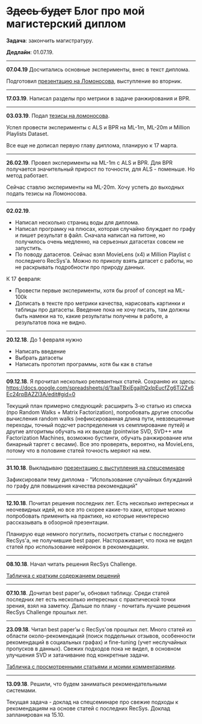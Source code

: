 # ~~Здесь будет~~ Блог про мой магистерский диплом

**Задача**: закончить магистратуру.

**Дедлайн**: 01.07.19.

* * *

**07.04.19** Досчитались основные эксперименты, внес в текст диплома.

Подготовил [презентацию на Ломоносова](https://github.com/pashakovalenko/masters_diploma/blob/master/lomonosov/presentation.pdf), выступление во вторник.

* * *

**17.03.19**. Написал разделы про метрики в задаче ранжирования и BPR.

* * *

**03.03.19**. Подал [тезисы на ломоносова](https://github.com/pashakovalenko/masters_diploma/blob/master/lomonosov/thesis.pdf).

Успел провести эксперименты с ALS и BPR на ML-1m, ML-20m и Million Playlists Dataset.

Все еще не дописал первую главу диплома, планирую к 17 марта.

* * *

**26.02.19**. Провел эксперименты на ML-1m с ALS и BPR. Для BPR получается значительный прирост по точности, для ALS - поменьше. Но метод работает.

Сейчас ставлю эксперименты на ML-20m. Хочу успеть до выходных подать тезисы на Ломоносова.

* * *

**02.02.19**. 
* Написал несколько страниц воды для диплома. 
* Написал програмку на плюсах, которая случайно блуждает по графу и пишет результат в файл. Сначала написал на питоне, но получилось очень медленно, на серьезных датасетах совсем не запустить.
* По поводу датасетов. Сейчас взял MovieLens (x4) и Million Playlist с последнего RecSys'а. Можно по приколу взять датасет с работы, но не раскрывать подробности про природу данных.

К 17 февраля:
* Провести первые эксперименты, хотя бы proof of concept на ML-100k
* Дописать в тексте про метрики качества, нарисовать картинки и таблицы про датасеты. Введение пока не хочу писать, там должны быть намеки на то, какие результаты получены в работе, а результатов пока не видно.

* * *

**20.12.18**. До 1 февраля нужно
* Написать введение
* Выбрать датасеты
* Написать прототип программы, хотя бы как в статье

* * *

**09.12.18**. Я прочитал несколько релевантных статей. Сохраняю их здесь: https://docs.google.com/spreadsheets/d/1taaTBxiEgajltQxlpEucfZg6Ti2Zx6Ec24rpBAZZl3A/edit#gid=0

Текущий план примерно следующий: расширить 3-ю статью из списка (про Random Walks + Matrix Factorization), попробовать другие способы вычисления random walks (нефиксированная длина пути, невзвешенные переходы, точный подсчет распределения vs семплирование путей) и другие алгоритмы обучать на их выходе (pointwise SVD, SVD++ или Factorization Machines, возможно бустинги, обучать ранжирование или бинарный таргет с весами). Все это проверять, вероятно, на MovieLens, потому что в половине статей точность меряют на нем.

* * *

**31.10.18**. Выкладываю [презентацию с выступления на спецсеминаре](https://github.com/pashakovalenko/masters_diploma/blob/master/presentations/1_recsys.pdf)

Зафиксировали тему диплома - "Использование случайных блужданий по графу для повышения качества рекомендаций"

* * *

**12.10.18**. Почитал решения последних лет. Есть несколько интересных и неочевидных идей, но все это скорее какие-то хаки, которые можно попробовать применить на практике, но которые неинтересно рассказывать в обзорной презентации.

Планирую еще немного погуглить, посмотреть статьи с последнего RecSys'а, не получившие best paper. Настораживает, что пока не видел статей про использование нейронок в рекомендациях.

* * *

**08.10.18**. Начал читать решения RecSys Challenge. 

[Табличка с кратким содержанием решений](https://docs.google.com/spreadsheets/d/11-0LiNUxZDPdB0K-BxQjABRb64M-nsTvD-GtrCuCtcI/edit#gid=1469726117)

* * *

**07.10.18**. Дочитал best paper'ы, обновил таблицу. Среди статей последних лет есть несколько интересных с практической точки зрения, взял на заметку. Дальше по плану - почитать лучшие решения RecSys Challenge прошлых лет.

* * *

**23.09.18**. Читал best paper'ы с RecSys'ов прошлых лет. Много статей из области около-рекомендаций (поиск поддельных отзывов, особенности рекомендаций в социальных графах) и fine-tuning (учет неслучайных пропусков в данных). Свежих подходов пока не видел, в основном улучшения SVD и затачивание под конкретные задачи.

[Табличка с просмотренными статьями и моими комментариями](https://docs.google.com/spreadsheets/d/11-0LiNUxZDPdB0K-BxQjABRb64M-nsTvD-GtrCuCtcI/edit#gid=0).

* * *

**13.09.18**. Решили, что будем заниматься рекомендательными системами.

Текущая задача - доклад на спецсеминаре про свежие подходы к рекомендациям на основе статей с последних RecSys. Доклад запланирован на 15.10.
